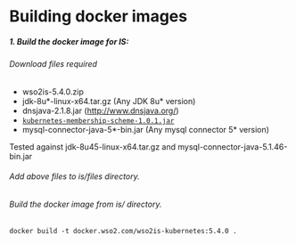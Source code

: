 # Building docker images

##### 1. Build the docker image for IS:

###### Download files required

- wso2is-5.4.0.zip
- jdk-8u*-linux-x64.tar.gz (Any JDK 8u* version)
- dnsjava-2.1.8.jar (http://www.dnsjava.org/)
- [`kubernetes-membership-scheme-1.0.1.jar`](https://github.com/wso2/kubernetes-common/releases/tag/v1.0.1)
- mysql-connector-java-5*-bin.jar (Any mysql connector 5* version)

Tested against jdk-8u45-linux-x64.tar.gz and mysql-connector-java-5.1.46-bin.jar

###### Add above files to is/files directory.
###### Build the docker image from is/ directory.
```
docker build -t docker.wso2.com/wso2is-kubernetes:5.4.0 .
```